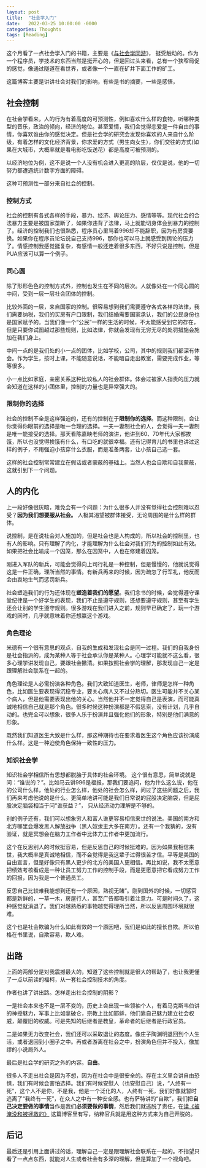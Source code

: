 ```yaml
---
layout: post
title:  "社会学入门"
date:   2022-03-25 10:00:00 -0000
categories: Thoughts
tags: [Reading] 
---
```


这个月看了一点社会学入门的书籍，主要是《[与社会学同游](https://book.douban.com/subject/3126411/)》， 挺受触动的。作为一个程序员，学技术的东西当然是挺开心的，但是回过头来看，总有一个狭窄局促的感觉，像通过隧道在看世界，或者像一个一直在矿井下面工作的矿工。

这篇博客主要是讲讲社会对我们的影响，有些是书的摘要，一些是感悟，

## 社会控制
在社会学看来，人的行为有着高度的可预测性，例如喜欢什么样的食物，听哪种类型的音乐，政治的倾向，经济的地位。甚至爱情，我们会觉得恋爱是一件自由的事情，你喜欢谁由你的感觉决定。但是社会学的研究会发现你喜欢的人来自什么阶级，有着怎样的文化经济背景，你求爱的方式（男生向女生），你们交往的方式(如果在大城市，大概率就是看电影吃饭送花）都是高度可被预测的。

以经济地位为例，这不是说一个人没有机会进入更高的阶层，仅仅是说，他的一切努力都遭遇统计数字方面的障碍。

这种可预测性一部分来自社会的控制。

### 控制方式
社会的控制有各式各样的手段，暴力、经济、舆论压力、感情等等。现代社会的合法暴力主要是被国家垄断了，如果你违背了法律，马上就能切身体会到暴力的控制了。经济的控制我们也很熟悉，程序员心里骂着996却不能辞职，因为有房贷要换。如果你在程序员论坛说自己支持996，那你也可以马上就感受到舆论的压力了。情感控制我感觉挺复杂，有感情一般还连着很多东西，不好只说是控制，但是PUA应该可以算一个例子。

### 同心圆
除了形形色色的控制方式外，控制也发生在不同的层次。人就像处在一个同心圆的中间，受到一层一层社会团体的控制。

比较外面的一层，来自国家的控制。很容易想到我们需要遵守各式各样的法律，我们需要纳税，我们的买房有户口限制，我们结婚需要国家承认，我们的公民身份也是国家赋予的。当我们像一个“公民”一样的生活的时候，不太能感受到它的存在，但是只要你试图越过那些规则，比如法律，你就会发现有无穷无尽的处罚措施会施加在我们身上。

中间一点的是我们处的小一点的团体，比如学校，公司，其中的规则我们都深有体会。作为学生，按时上课，不能随意说话，不能暗自走出教室，需要完成作业，等等很多。

小一点比如家庭，亲密关系这种比较私人的社会群体。体会过被家人指责的压力就会知道在这样的小团体里，控制的力量也是异常强大的。

### 限制你的选择
社会的控制不全是这样强迫的，还有的控制在于**限制你的选择**。而这种限制，会让你觉得你眼前的选择是唯一合理的选择。一夫一妻制社会的人，会觉得一夫一妻制是唯一能接受的选择。那天看陈嘉映老师的演讲，他讲到60、70年代大家都挨饿，所以也没觉得挨饿有什么，有口吃的就很幸福。还有记得育儿的书里也讲过这样的例子，不用强迫小孩穿什么衣服，而是准备两套，让小孩自己选一套。

这样的社会控制常常建立在假话或者蒙蔽的基础上。当然人也会自欺和自我蒙蔽，这就引到下一个问题。

## 人的内化
上一段好像很灰暗，难免会有一个问题：为什么很多人并没有觉得社会控制难以忍受？**因为我们想要服从社会。** 人极其渴望被群体接受，无论周围的是什么样的群体。

说控制，是在说社会对人施加的，但是社会也是人构成的，所以社会的控制里，也有人的影响。只有理解了内化，才能理解为什么社会对我们行为的控制如此有效。如果把社会比喻成一个囚笼，那么在囚笼中，人也在修建着囚笼。

刚进入军队的新兵，可能会觉得向上司行礼是一种控制，但是慢慢的，他就说觉得这是一件正确，理所当然的事情。有新兵再来的时候，因为疏忽了行军礼，他反而会由衷地生气而惩罚新兵。

社会塑造我们的行为还体现在**塑造着我们的愿望**。我们念书的时候，会觉得遵守课堂纪律是一个好学生的表现，我们不止是遵守规则，还想要遵守规则，甚至有学生还会让别的学生遵守规则。很多游戏在我们进入之前，规则早已确定了，玩一个游戏的同时，几乎就意味着你还想赢这个游戏。

### 角色理论
米德有一个很有意思的观点，自我的生成和发现社会是同一过程。我们的自我身份是社会指派的，成为某种人等于社会承认你是某种人。心理学可能就不这么看，很多心理学讲发现自己，要跟社会撇清。如果按照社会学的理解，那发现自己一定是跟理解社会联系在一起的。

角色理论是人必需扮演各种角色。我们大致知道医生，老师，律师是怎样一种角色，比如医生要表现得沉稳专业，要关心病人又不过分热切。医生可能并不关心某个病人，但是他需要表现出他的关心。当然他并不一定觉得自己是表演，而可能真诚地相信自己就是那个角色。很多时候这种扮演都是不假思索，没有计划，几乎自动的。也完全可以想象，很多人乐于扮演并且强化他们的形象，特别是他们满意的形象。

既然我们知道医生大致是什么样，那这种期待也在要求着医生这个角色应该扮演成什么样。这是一种迫使角色保持一致性的压力。

### 知识社会学
知识社会学相信所有思想都脱胎于具体的社会环境。
这个很有意思，简单说就是问：“谁说的？”。比如马云讲996是福报，那我们要追问，他为什么这么说，他在的公司什么样，他处的行业怎么样，他处的社会怎么样，问过了这些问题之后，我们再来考虑他说的是什么。更简单地讲可能是我们日常说的屁股决定脑袋，但是屁股决定脑袋相当于问“谁获益？”， 只从经济动力理解是不够的。

别的例子还有，我们可以想象穷人和富人谁更容易相信来世的说法。美国的南方和北方哪里会爆发黑人解放战争（黑人奴隶主大多在南方）。还有一个我猜的，没有验证，就是冥想会在脑力工作者中比体力工作者中更加流行。

这个在反思别人的时候挺容易，但是反思自己的时候挺难的。因为如果我相信来世，我大概率是真诚地相信，而不会觉得是我这辈子过得很苦才信。平等是美国的自由宣言，但是好像只有黑人更少的北方的美国人更相信。再比如说，我不太愿意把绩效考核看成是一种让员工努力工作的控制手段，而是更愿意把它看成努力工作的回报，因为我是一个普通员工。

反思自己比较难我能想到还有一个原因，熟视无睹”。刚到国外的时候，一切感官都是新鲜的，一草一木，房屋行人，甚至广告都吸引着注意力。可是时间久了，这种感觉就消退了。我们对越熟悉的事物越觉得理所当然，所以反思周围环境就很难。

这个也是社会欺骗为什么如此有效的一个原因吧，我们是如此的擅长自欺。所以伯格在书里说，自欺容易，欺人难。

## 出路
上面的两部分是对我震撼最大的，知道了这些控制就是很大的帮助了，也让我更懂了一点以前读的福柯，从一套社会控制技术的角度。

作者也讲了讲出路。怎样走出社会控制的阴影？

一是社会本来也不是一层不变的，历史上会出现一些领袖个人，有着马克斯韦伯讲的神授魅力，军事上比如拿破仑，宗教上比如耶稣，他们靠自己魅力建立社会权威，颠覆旧的权威。可是先知的后继者是教皇，革命者的后继者是行政官员。

二是如果无力改变社会，我们还可以采取退让的态度。像庄子陶渊明退回到个人生活，或者退回到小圈子之中。再或者游离在社会之中，扮演角色但并不投入，像加缪的小说局外人。

最后是社会学的研究之外的内容。**自由**。

很多人不走出社会是因为不想，因为在社会中是很安全的。存在主义里会讲自由恐惧，我们有时候会害怕选择。我们有时候安慰人（也安慰自己）说，“人终有一死”，这个人不是你，不是我，他是一个泛化的人，人终有一死，我们好像就暂时逃离了“我终有一死”，在众人之中有一种安全感。也有萨特讲的“自欺”，我们把**自己决定要做的事情**当作是我们**必须要做的事情**，然后我们就逃脱了责任，在[读《被淹没和被拯救的》](https://softtwilight.github.io//thoughts/2020/05/04/%E8%A2%AB%E6%B7%B9%E6%B2%A1%E5%92%8C%E8%A2%AB%E6%8B%AF%E6%95%91%E7%9A%84.html) 这篇博客里有写，纳粹官兵就是用这种方式来为自己开脱的。


## 后记
最后还是引用上面讲过的话，理解自己一定是跟理解社会联系在一起的。不指望只看了一点点东西，就能对人生或者社会有多深的理解，但是算加了一个视角吧。